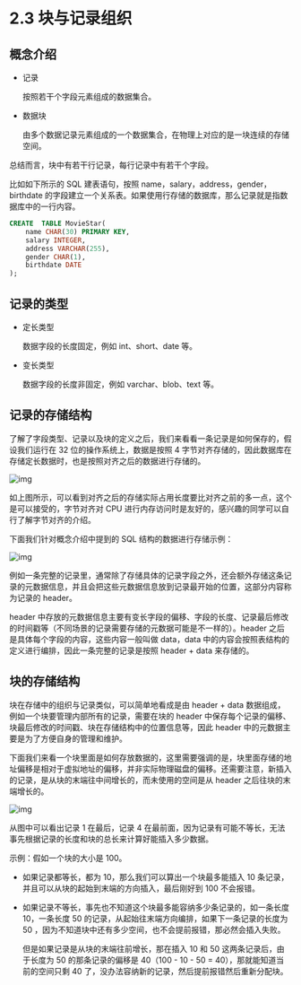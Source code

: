 # 2.3 块与记录组织

## 概念介绍

- 记录
  
  按照若干个字段元素组成的数据集合。

- 数据块

  由多个数据记录元素组成的一个数据集合，在物理上对应的是一块连续的存储空间。

总结而言，块中有若干行记录，每行记录中有若干个字段。

比如如下所示的 SQL 建表语句，按照 name，salary，address，gender，birthdate 的字段建立一个关系表。如果使用行存储的数据库，那么记录就是指数据库中的一行内容。

```sql
CREATE  TABLE MovieStar(
    name CHAR(30) PRIMARY KEY,
    salary INTEGER,
    address VARCHAR(255),
    gender CHAR(1),
    birthdate DATE
);
```

## 记录的类型

- 定长类型

  数据字段的长度固定，例如 int、short、date 等。

- 变长类型

  数据字段的长度非固定，例如 varchar、blob、text 等。

## 记录的存储结构

了解了字段类型、记录以及块的定义之后，我们来看看一条记录是如何保存的，假设我们运行在 32 位的操作系统上，数据是按照 4 字节对齐存储的，因此数据库在存储定长数据时，也是按照对齐之后的数据进行存储的。

![img](https://obbusiness-private.oss-cn-shanghai.aliyuncs.com/doc/img/kernel-quickstart/V1.0.0/zh-CN/2.database-storage-structure/4.block-record-organization-01.png)

如上图所示，可以看到对齐之后的存储实际占用长度要比对齐之前的多一点，这个是可以接受的，字节对齐对 CPU 进行内存访问时是友好的，感兴趣的同学可以自行了解字节对齐的介绍。

下面我们针对概念介绍中提到的 SQL 结构的数据进行存储示例：

![img](https://obbusiness-private.oss-cn-shanghai.aliyuncs.com/doc/img/kernel-quickstart/V1.0.0/zh-CN/2.database-storage-structure/4.block-record-organization-02.png)

例如一条完整的记录里，通常除了存储具体的记录字段之外，还会额外存储这条记录的元数据信息，并且会把这些元数据信息放到记录最开始的位置，这部分内容称为记录的 header。

header 中存放的元数据信息主要有变长字段的偏移、字段的长度、记录最后修改的时间戳等（不同场景的记录需要存储的元数据可能是不一样的）。header 之后是具体每个字段的内容，这些内容一般叫做 data，data 中的内容会按照表结构的定义进行编排，因此一条完整的记录是按照 header + data 来存储的。

## 块的存储结构

块在存储中的组织与记录类似，可以简单地看成是由 header + data 数据组成，例如一个块要管理内部所有的记录，需要在块的 header 中保存每个记录的偏移、块最后修改的时间戳、块在存储结构中的位置信息等，因此 header 中的元数据主要是为了方便自身的管理和维护。

下面我们来看一个块里面是如何存放数据的，这里需要强调的是，块里面存储的地址偏移是相对于虚拟地址的偏移，并非实际物理磁盘的偏移。还需要注意，新插入的记录，是从块的末端往中间增长的，而未使用的空间是从 header 之后往块的末端增长的。

![img](https://obbusiness-private.oss-cn-shanghai.aliyuncs.com/doc/img/kernel-quickstart/V1.0.0/zh-CN/2.database-storage-structure/4.block-record-organization-03.png)

从图中可以看出记录 1 在最后，记录 4 在最前面，因为记录有可能不等长，无法事先根据记录的长度和块的总长来计算好能插入多少数据。

示例：假如一个块的大小是 100。

- 如果记录都等长，都为 10，那么我们可以算出一个块最多能插入 10 条记录，并且可以从块的起始到末端的方向插入，最后刚好到 100 不会报错。

- 如果记录不等长，事先也不知道这个块最多能容纳多少条记录的，如一条长度 10，一条长度 50 的记录，从起始往末端方向编排，如果下一条记录的长度为 50 ，因为不知道块中还有多少空间，也不会提前报错，那必然会插入失败。

  但是如果记录是从块的末端往前增长，那在插入 10 和 50 这两条记录后，由于长度为 50 的那条记录的偏移是 40（100 - 10 - 50 = 40），那就能知道当前的空间只剩 40 了，没办法容纳新的记录，然后提前报错然后重新分配块。
